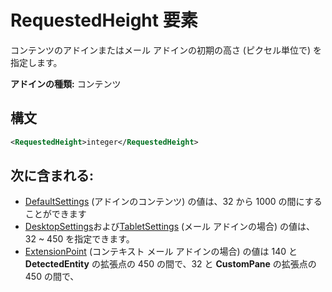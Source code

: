 # <a name="requestedheight-element"></a>RequestedHeight 要素

コンテンツのアドインまたはメール アドインの初期の高さ (ピクセル単位で) を指定します。 

**アドインの種類:** コンテンツ

## <a name="syntax"></a>構文

```XML
<RequestedHeight>integer</RequestedHeight>
```

## <a name="contained-in"></a>次に含まれる:

- [DefaultSettings](defaultsettings.md) (アドインのコンテンツ) の値は、32 から 1000 の間にすることができます
- [DesktopSettings](desktopsettings.md)および[TabletSettings](tabletsettings.md) (メール アドインの場合) の値は、32 ~ 450 を指定できます。
- [ExtensionPoint](extensionpoint.md) (コンテキスト メール アドインの場合) の値は 140 と **DetectedEntity** の拡張点の 450 の間で、32 と **CustomPane** の拡張点の 450 の間で、